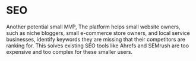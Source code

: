 # SEO
Another potential small MVP, The platform helps small website owners, such as niche bloggers, small e-commerce store owners, and local service businesses, identify keywords they are missing that their competitors are ranking for. This solves existing SEO tools like Ahrefs and SEMrush are too expensive and too complex for these smaller users.
